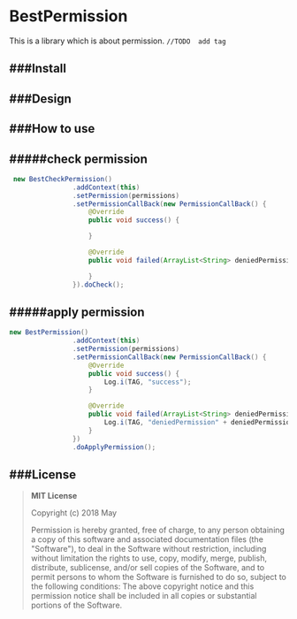 BestPermission
====

This is a library which is about permission.
```//TODO  add tag```

###Install
 -------  

###Design
 -------  

###How to use
-------  
#####check permission
 -------  
```Java
 new BestCheckPermission()
                .addContext(this)
                .setPermission(permissions)
                .setPermissionCallBack(new PermissionCallBack() {
                    @Override
                    public void success() {

                    }

                    @Override
                    public void failed(ArrayList<String> deniedPermission) {

                    }
                }).doCheck();
```

#####apply permission
 -------  
```Java
new BestPermission()
                .addContext(this)
                .setPermission(permissions)
                .setPermissionCallBack(new PermissionCallBack() {
                    @Override
                    public void success() {
                        Log.i(TAG, "success");
                    }

                    @Override
                    public void failed(ArrayList<String> deniedPermission) {
                        Log.i(TAG, "deniedPermission" + deniedPermission.toString());
                    }
                })
                .doApplyPermission();
```

###License
 -------  
>**MIT License**
>
>Copyright (c) 2018 May
>
>Permission is hereby granted, free of charge, to any person obtaining a copy of this software and associated documentation files (the "Software"), to deal in the Software without restriction, including without limitation the rights to use, copy, modify, merge, publish, distribute, sublicense, and/or sell copies of the Software, and to permit persons to whom the Software is furnished to do so, subject to the following conditions:
The above copyright notice and this permission notice shall be included in all copies or substantial portions of the Software.
 
